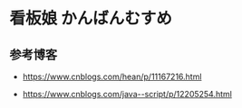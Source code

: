 # 看板娘 かんばんむすめ

## 参考博客

* https://www.cnblogs.com/hean/p/11167216.html

* https://www.cnblogs.com/java--script/p/12205254.html
